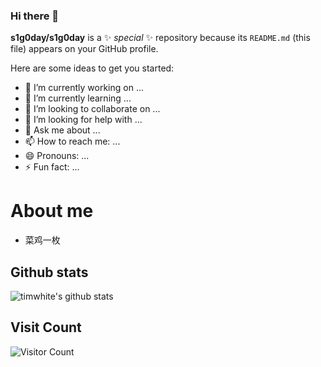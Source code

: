 ### Hi there 👋


**s1g0day/s1g0day** is a ✨ _special_ ✨ repository because its `README.md` (this file) appears on your GitHub profile.

Here are some ideas to get you started:

- 🔭 I’m currently working on ...
- 🌱 I’m currently learning ...
- 👯 I’m looking to collaborate on ...
- 🤔 I’m looking for help with ...
- 💬 Ask me about ...
- 📫 How to reach me: ...
- 😄 Pronouns: ...
- ⚡ Fun fact: ...

# About me
 - 菜鸡一枚

## Github stats
![timwhite's github stats](https://github-readme-stats.vercel.app/api?username=s1g0day&count_private=true&show_icons=true)

## Visit Count
![Visitor Count](https://profile-counter.glitch.me/s1g0day/count.svg)

